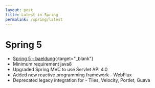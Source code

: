 ```yaml
---
layout: post
title: Latest in Spring
permalink: /spring/latest
---
```


# Spring 5
- [Spring 5 - baeldung](https://www.baeldung.com/spring-5){:target="_blank"}
- Minimum requirement java8
- Upgraded Spring MVC to use Servlet API 4.0
- Added new reactive programming framework - WebFlux
- Deprecated legacy integration for - Tiles, Velocity, Portlet, Guava
